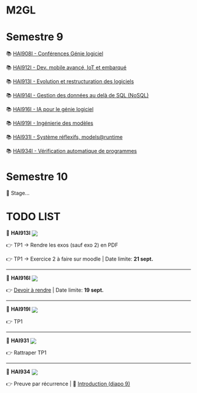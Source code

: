 # M2GL

# Semestre 9

:books: [HAI908I - Conférences Génie logiciel](./HAI908I "HAI908I courses")

:books: [HAI912I - Dev. mobile avancé, IoT et embarqué](./HAI912I "HAI912I courses")

:books: [HAI913I - Evolution et restructuration des logiciels](./HAI913I "HAI913I courses")

:books: [HAI914I - Gestion des données au delà de SQL (NoSQL)](./HAI914I "HAI914I courses")

:books: [HAI916I - IA pour le génie logiciel](./HAI916I "HAI916 courses")

:books: [HAI919I - Ingénierie des modèles](./HAI919I "HAI919I courses")

:books: [HAI931I - Système réflexifs, models@runtime](./HAI931I "HAI931I courses")

:books: [HAI934I - Vérification automatique de programmes](./HAI934I "HAI934I courses")

# Semestre 10

🚧 Stage...

# TODO LIST

🚩 **HAI913I** <img style="vertical-align:middle" src="https://progress-bar.dev/20">

👉 TP1 &rarr; Rendre les exos (sauf exo 2) en PDF 

👉 TP1 &rarr; Exercice 2 à faire sur moodle | Date limite: **21 sept.**

<hr>

🚩 **HAI916I** <img style="vertical-align:middle" src="https://progress-bar.dev/80"> 

👉 [Devoir à rendre](https://moodle.umontpellier.fr/mod/assign/view.php?id=446090) | Date limite: **19 sept.** 

<hr>

🚩 **HAI919I** <img style="vertical-align:middle" src="https://progress-bar.dev/0"> 

👉 TP1

<hr>

🚩 **HAI931** <img style="vertical-align:middle" src="https://progress-bar.dev/65"> 

👉 Rattraper TP1

<hr>

🚩 **HAI934** <img style="vertical-align:middle" src="https://progress-bar.dev/0">

👉 Preuve par récurrence | 🔖 [Introduction (diapo 9)](./HAI934/../HAI934I/cours/intro.pdf)

